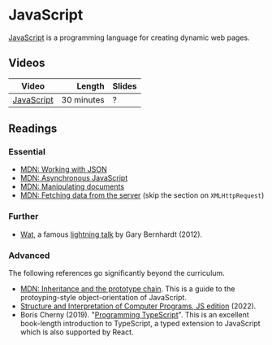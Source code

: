 #  JavaScript

[JavaScript](https://developer.mozilla.org/en-US/docs/Web/JavaScript) is a programming language for creating dynamic web pages.


## Videos

| Video | Length | Slides |
|-------|-------:|--------|
| [JavaScript](https://web.microsoftstream.com/video/254b5d16-7989-41bf-a7ff-f854443e4ff9) | 30 minutes | ? |

## Readings

### Essential

* [MDN: Working with JSON](https://developer.mozilla.org/en-US/docs/Glossary/JSON)
* [MDN: Asynchronous JavaScript](https://developer.mozilla.org/en-US/docs/Learn/JavaScript/Asynchronous/)
* [MDN: Manipulating documents](https://developer.mozilla.org/en-US/docs/Learn/JavaScript/Client-side_web_APIs/Manipulating_documents)
* [MDN: Fetching data from the server](https://developer.mozilla.org/en-US/docs/Web/API/Fetch_API) (skip the section on `XMLHttpRequest`)


### Further

* [Wat](https://www.destroyallsoftware.com/talks/wat), a famous [lightning
  talk](https://en.wikipedia.org/wiki/Lightning_tal) by Gary Bernhardt (2012).

### Advanced

The following references go significantly beyond the curriculum.

* [MDN: Inheritance and the prototype chain](https://developer.mozilla.org/en-US/docs/Web/JavaScript/Inheritance_and_the_prototype_chain). This is a guide to the protoyping-style object-orientation of JavaScript.
* [Structure and Interpretation of Computer Programs, JS edition](https://sourceacademy.org/sicpjs/ 
) (2022).
* Boris Cherny (2019). "[Programming TypeScript](https://bris.on.worldcat.org/oclc/1099253345)". This is an excellent book-length introduction to TypeScript, a typed extension to JavaScript which is also supported by React.